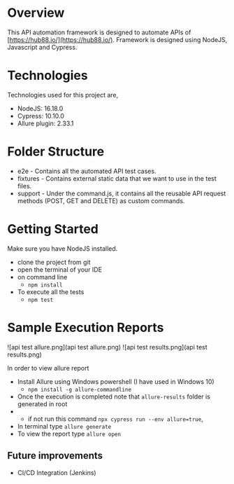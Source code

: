 # Overview

This API automation framework is designed to automate APIs of [https://hub88.io/](https://hub88.io/). Framework is designed using NodeJS, Javascript and Cypress.

# Technologies

Technologies used for this project are,
- NodeJS: 16.18.0
- Cypress: 10.10.0
- Allure plugin: 2.33.1

# Folder Structure

- e2e - Contains all the automated API test cases.
- fixtures - Contains external static data that we want to use in the test files.
- support - Under the command.js, it contains all the reusable API request methods (POST, GET and DELETE) as custom commands.

# Getting Started

Make sure you have NodeJS installed.

- clone the project from git
- open the terminal of your IDE
- on command line 
  - `npm install`
- To execute all the tests 
  - `npm test`

# Sample Execution Reports

![api test allure.png](api test allure.png)
![api test results.png](api test results.png)

In order to view allure report 

- Install Allure using Windows powershell (I have used in Windows 10)
  - `npm install -g allure-commandline`
- Once the execution is completed note that `allure-results` folder is generated in root
- - if not run this command `npx cypress run --env allure=true`,
- In terminal type `allure generate`
- To view the report type `allure open`

## Future improvements

* CI/CD Integration (Jenkins)
